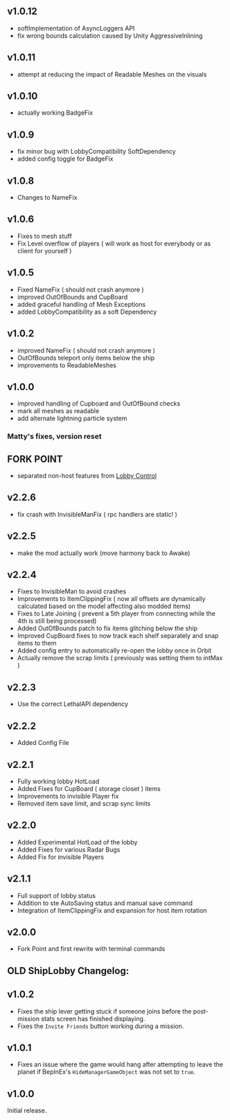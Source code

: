 ## v1.0.12
- softImplementation of AsyncLoggers API
- fix wrong bounds calculation caused by Unity AggressiveInlining

## v1.0.11
- attempt at reducing the impact of Readable Meshes on the visuals

## v1.0.10
- actually working BadgeFix

## v1.0.9
- fix minor bug with LobbyCompatibility SoftDependency
- added config toggle for BadgeFix

## v1.0.8
- Changes to NameFix

## v1.0.6
- Fixes to mesh stuff
- Fix Level overflow of players ( will work as host for everybody or as client for yourself )

## v1.0.5
- Fixed NameFix ( should not crash anymore )
- improved OutOfBounds and CupBoard
- added graceful handling of Mesh Exceptions
- added LobbyCompatibility as a soft Dependency

## v1.0.2
- improved NameFix ( should not crash anymore )
- OutOfBounds teleport only items below the ship
- improvements to ReadableMeshes

## v1.0.0
- improved handling of Cupboard and OutOfBound checks
- mark all meshes as readable
- add alternate lightning particle system

### Matty's fixes, version reset
## **FORK POINT**
- separated non-host features from [Lobby Control](https://github.com/mattymatty97/LTC_MattyFixes)

## v2.2.6
- fix crash with InvisibleManFix ( rpc handlers are static! )

## v2.2.5
- make the mod actually work (move harmony back to Awake)

## v2.2.4
- Fixes to InvisibleMan to avoid crashes
- Improvements to ItemClippingFix ( now all offsets are dynamically calculated based on the model affecting also modded items)
- Fixes to Late Joining ( prevent a 5th player from connecting while the 4th is still being processed)
- Added OutOfBounds patch to fix items glitching below the ship
- Improved CupBoard fixes to now track each shelf separately and snap items to them
- Added config entry to automatically re-open the lobby once in Orbit
- Actually remove the scrap limits ( previously was setting them to intMax )

## v2.2.3
- Use the correct LethalAPI dependency

## v2.2.2
- Added Config File

## v2.2.1
- Fully working lobby HotLoad
- Added Fixes for CupBoard ( storage closet ) items
- Improvements to invisible Player fix
- Removed item save limit, and scrap sync limits

## v2.2.0
- Added Experimental HotLoad of the lobby
- Added Fixes for various Radar Bugs
- Added Fix for invisible Players

## v2.1.1
- Full support of lobby status
- Addition to ste AutoSaving status and manual save command
- Integration of ItemClippingFix and expansion for host item rotation

## v2.0.0
- Fork Point and first rewrite with terminal commands

## OLD ShipLobby Changelog:

## v1.0.2

- Fixes the ship lever getting stuck if someone joins before the post-mission
  stats screen has finished displaying.
- Fixes the `Invite Friends` button working during a mission.

## v1.0.1

- Fixes an issue where the game would hang after attempting to leave the planet
  if BepInEx's `HideManagerGameObject` was not set to `true`.

## v1.0.0

Initial release.